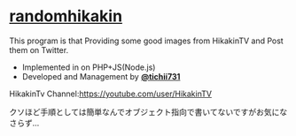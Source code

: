 # [randomhikakin](https://twitter.com/randomhikakin)
This program is that Providing some good images from HikakinTV and Post them on Twitter.

- Implemented in on PHP+JS(Node.js)
- Developed and Management by **[@tichii731](https://twitter.com/ichii731)**

HikakinTv Channel:https://youtube.com/user/HikakinTV

クソほど手順としては簡単なんでオブジェクト指向で書いてないですがお気になさらず…
